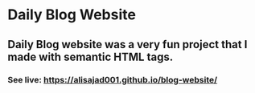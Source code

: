 # Daily Blog Website

## Daily Blog website was a very fun project that I made with semantic HTML tags.

### See live: https://alisajad001.github.io/blog-website/
